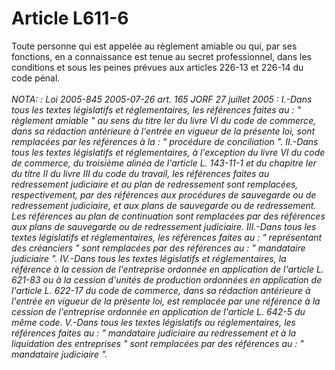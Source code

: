# Article L611-6

Toute personne qui est appelée au règlement amiable ou qui, par ses fonctions, en a connaissance est tenue au secret professionnel, dans les conditions et sous les peines prévues aux articles 226-13 et 226-14 du code pénal.<br/><br/><i>NOTA: : Loi 2005-845 2005-07-26 art. 165 JORF 27 juillet 2005 : I.-Dans tous les textes législatifs et réglementaires, les références faites au : " règlement amiable " au sens du titre Ier du livre VI du code de commerce, dans sa rédaction antérieure à l'entrée en vigueur de la présente loi, sont remplacées par les références à la : " procédure de conciliation ". II.-Dans tous les textes législatifs et réglementaires, à l'exception du livre VI du code de commerce, du troisième alinéa de l'article L. 143-11-1 et du chapitre Ier du titre II du livre III du code du travail, les références faites au redressement judiciaire et au plan de redressement sont remplacées, respectivement, par des références aux procédures de sauvegarde ou de redressement judiciaire, et aux plans de sauvegarde ou de redressement. Les références au plan de continuation sont remplacées par des références aux plans de sauvegarde ou de redressement judiciaire. III.-Dans tous les textes législatifs et réglementaires, les références faites au : " représentant des créanciers " sont remplacées par des références au : " mandataire judiciaire ". IV.-Dans tous les textes législatifs et réglementaires, la référence à la cession de l'entreprise ordonnée en application de l'article L. 621-83 ou à la cession d'unités de production ordonnées en application de l'article L. 622-17 du code de commerce, dans sa rédaction antérieure à l'entrée en vigueur de la présente loi, est remplacée par une référence à la cession de l'entreprise ordonnée en application de l'article L. 642-5 du même code. V.-Dans tous les textes législatifs ou réglementaires, les références faites au : " mandataire judiciaire au redressement et à la liquidation des entreprises " sont remplacées par des références au : " mandataire judiciaire ".</i>
